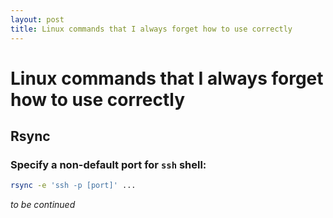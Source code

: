 ```yaml
---
layout: post
title: Linux commands that I always forget how to use correctly
---
```


# Linux commands that I always forget how to use correctly

## Rsync

### Specify a non-default port for `ssh` shell:

```bash
rsync -e 'ssh -p [port]' ...
```

*to be continued*
